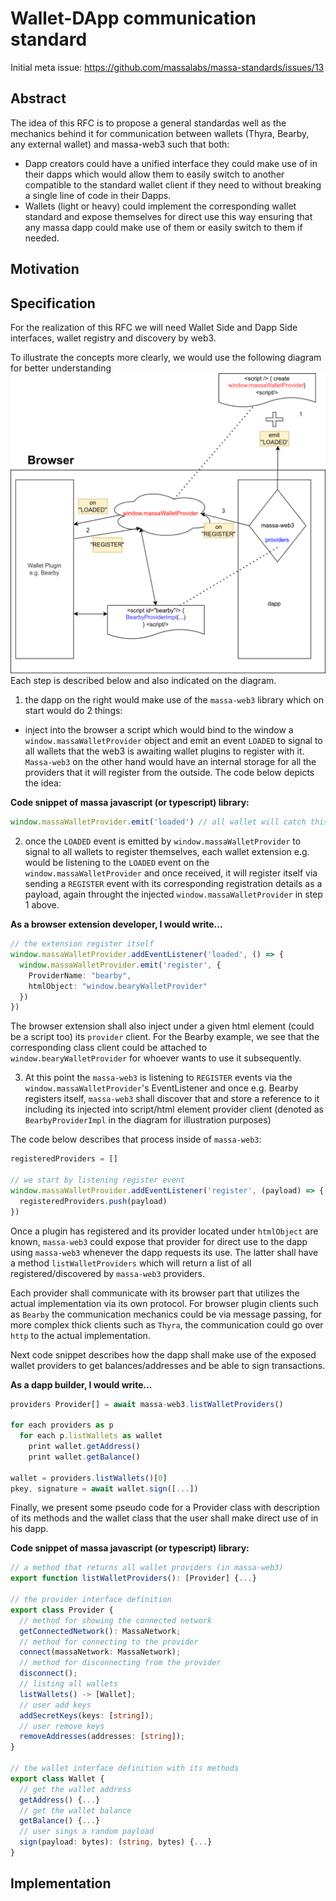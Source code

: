 # Wallet-DApp communication standard

Initial meta issue: <https://github.com/massalabs/massa-standards/issues/13>

## Abstract

The idea of this RFC is to propose a general standardas well as the mechanics behind it for communication between wallets (Thyra, Bearby, any external wallet) and massa-web3 such that both:
- Dapp creators could have a unified interface they could make use of in their dapps which would allow them to easily switch to another compatible to the standard wallet client if they need to without breaking a single line of code in their Dapps.
- Wallets (light or heavy) could implement the corresponding wallet standard and expose themselves for direct use this way ensuring that any massa dapp could make use of them or easily switch to them if needed.

## Motivation

## Specification

For the realization of this RFC we will need Wallet Side and Dapp Side interfaces, wallet registry and discovery by web3.

To illustrate the concepts more clearly, we would use the following diagram for better understanding
![dapps-web3-wallet communication](./dapps-interaction.png)
Each step is described below and also indicated on the diagram.


1. the dapp on the right would make use of the `massa-web3` library which on start would do 2 things:
* inject into the browser a script which would bind to the window a `window.massaWalletProvider` object and emit an event `LOADED` to signal to all wallets that the web3 is awaiting wallet plugins to register with it. `Massa-web3` on the other hand would have an internal storage for all the providers that it will register from the outside. The code below depicts the idea:

**Code snippet of massa javascript (or typescript) library:**

```typescript
window.massaWalletProvider.emit('loaded') // all wallet will catch this event and emit register event
```


2. once the `LOADED` event is emitted by `window.massaWalletProvider` to signal to all wallets to register themselves, each wallet extension e.g. would be listening to the `LOADED` event on the `window.massaWalletProvider` and once received, it will register itself via sending a `REGISTER` event with its corresponding registration details as a payload, again throught the injected `window.massaWalletProvider` in step 1 above. 

**As a browser extension developer, I would write...**
```typescript
// the extension register itself
window.massaWalletProvider.addEventListener('loaded', () => {
  window.massaWalletProvider.emit('register', {
    ProviderName: "bearby",
    htmlObject: "window.bearyWalletProvider"
  })
})
```

The browser extension shall also inject under a given html element (could be a script too) its `provider` client. For the Bearby example, we see that the corresponding class client could be attached to `window.bearyWalletProvider` for whoever wants to use it subsequently.

3. At this point the `massa-web3` is listening to `REGISTER` events via the `window.massaWalletProvider`'s EventListener and once e.g. Bearby registers itself, `massa-web3` shall discover that and store a reference to it including its injected into script/html element provider client (denoted as `BearbyProviderImpl` in the diagram for illustration purposes)

The code below describes that process inside of `massa-web3`:

```typescript
registeredProviders = []

// we start by listening register event
window.massaWalletProvider.addEventListener('register', (payload) => {
  registeredProviders.push(payload)
})
```

Once a plugin has registered and its provider located under `htmlObject` are known, `massa-web3` could expose that provider for direct use to the dapp using `massa-web3` whenever the dapp requests its use. The latter shall have a method `listWalletProviders` which will return a list of all registered/discovered by `massa-web3` providers.

Each provider shall communicate with its browser part that utilizes the actual implementation via its own protocol. For browser plugin clients such as `Bearby` the communication mechanics could be via message passing, for more complex thick clients such as `Thyra`, the communication could go over `http` to the actual implementation.

Next code snippet describes how the dapp shall make use of the exposed wallet providers to get balances/addresses and be able to sign transactions.

**As a dapp builder, I would write...**

```typescript
providers Provider[] = await massa-web3.listWalletProviders()

for each providers as p
  for each p.listWallets as wallet
    print wallet.getAddress()
    print wallet.getBalance()

wallet = providers.listWallets()[0]
pkey, signature = await wallet.sign([...])
```

Finally, we present some pseudo code for a Provider class with description of its methods and the wallet class that the user shall make direct use of in his dapp.


**Code snippet of massa javascript (or typescript) library:**

```typescript
// a method that returns all wallet providers (in massa-web3)
export function listWalletProviders(): [Provider] {...}

// the provider interface definition
export class Provider {
  // method for showing the connected network
  getConnectedNetwork(): MassaNetwork;
  // method for connecting to the provider
  connect(massaNetwork: MassaNetwork);
  // method for disconnecting from the provider
  disconnect();
  // listing all wallets
  listWallets() -> [Wallet];
  // user add keys
  addSecretKeys(keys: [string]);
  // user remove keys
  removeAddresses(addresses: [string]);
}

// the wallet interface definition with its methods
export class Wallet {
  // get the wallet address
  getAddress() {...}
  // get the wallet balance
  getBalance() {...}
  // user sings a random payload
  sign(payload: bytes): (string, bytes) {...}
}
```

## Implementation
